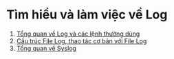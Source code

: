 # Tìm hiểu và làm việc về Log 
1. [Tổng quan về Log và các lệnh thường dùng](./01_Log-info.md)
2. [Cấu trúc File Log, thao tác cơ bản với File Log](./02_Tim-hieu-folder-log.md)
3. [Tổng quan về Syslog](./03Tong-quan-syslog.md)



